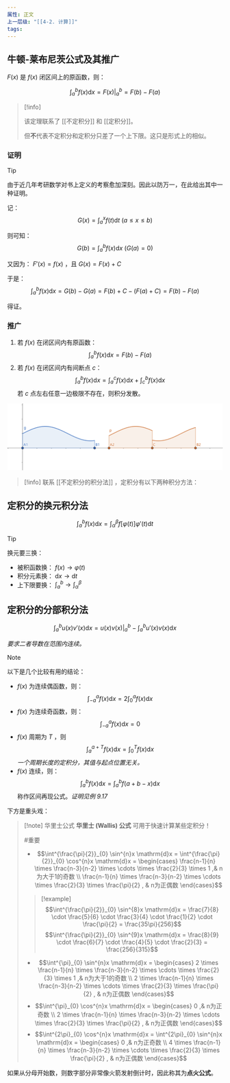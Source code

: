 ```yaml
---
属性: 正文
上一层级: "[[4-2. 计算]]"
tags:
---
```


## 牛顿-莱布尼茨公式及其推广

$F(x)$ 是 $f(x)$ 闭区间上的原函数，则：

$$\int^{b}_{a} f(x) \mathrm{d}x = F(x) \Big|^{b}_{a}=F(b) - F(a)$$

> [!info] 
> 
> 该定理联系了 [[不定积分]] 和 [[定积分]]。
> 
> 但**不**代表不定积分和定积分只差了一个上下限。这只是形式上的相似。

### 证明

> [!tip] 
> 
> 由于近几年考研数学对书上定义的考察愈加深刻。因此以防万一，在此给出其中一种证明。

记： $$G(x) = \int^{x}_{a} f(t) \mathrm{d}t ~ (a \le x \le b)$$

则可知：$$G(b) = \int^{b}_{a} f(x) \mathrm{d}x ~ (G(a) = 0)$$

又因为： $F'(x) = f(x)$ ，且 $G(x) = F(x) + C$

于是： $$\int^{b}_{a} f(x) \mathrm{d}x = G(b) - G(a) = F(b) + C - (F(a) + C) =F(b) - F(a)$$

得证。

### 推广

1. 若 $f(x)$ 在闭区间内有原函数： $$\int^{b}_{a} f(x) \mathrm{d}x = F(b) - F(a)$$
2. 若 $f(x)$ 在闭区间内有间断点 $c$： $$\int^{b}_{a} f(x) \mathrm{d}x = \int^{c}_{a} f(x) \mathrm{d}x + \int^{b}_{c} f(x) \mathrm{d}x$$ 若 $c$ 点左右任意一边极限不存在，则积分发散。

![intergral-NT](assets/int-NT.png)


> [!info] 
> 联系 [[不定积分的积分法]] ，定积分有以下两种积分方法：

## 定积分的换元积分法

$$\int^{b}_{a} f(x) \mathrm{d}x = \int^{\beta}_{\alpha} f[\varphi(t)] \varphi'(t) \mathrm{d}t$$

> [!tip] 
> 换元要三换：
> - 被积函数换： $f(x) \to \varphi(t)$
> - 积分元素换： $\mathrm{d}x \to \mathrm{d}t$
> - 上下限要换： $\int^{b}_{a} \to \int^{\beta}_{\alpha}$

## 定积分的分部积分法

$$\int^{b}_{a} u(x) v'(x) \mathrm{d}x = u(x)v(x) \Big|^{b}_{a} - \int^{b}_{a} u'(x) v(x) \mathrm{d}x$$

*要求二者导数在范围内连续。*

> [!note] 
> 以下是几个比较有用的结论：
> - $f(x)$ 为连续偶函数，则： $$\int^{a}_{-a} f(x) \mathrm{d}x = 2 \int^{a}_{0} f(x) \mathrm{d}x$$
> - $f(x)$ 为连续奇函数，则： $$\int^{a}_{-a} f(x) \mathrm{d}x = 0$$
> - $f(x)$ 周期为 $T$ ，则 $$\int^{a+T}_{a} f(x) \mathrm{d}x = \int^{T}_{0} f(x) \mathrm{d}x$$ *一个周期长度的定积分，其值与起点位置无关。*
> - $f(x)$ 连续，则： $$\int^{b}_{a} f(x) \mathrm{d}x = \int^{b}_{a} f(a+b-x) \mathrm{d}x$$ 称作区间再现公式。*证明见例 9.17*

下方是重头戏：

> [!note] 华里士公式
> **华里士 (Wallis) 公式** 可用于快速计算某些定积分！
> 
> #重要 
> 
> - $$\int^{\frac{\pi}{2}}_{0} \sin^{n}x \mathrm{d}x = \int^{\frac{\pi}{2}}_{0} \cos^{n}x \mathrm{d}x = \begin{cases} \frac{n-1}{n} \times \frac{n-3}{n-2} \times \cdots \times \frac{2}{3} \times 1  ,& n为大于1的奇数 \\ \frac{n-1}{n} \times \frac{n-3}{n-2} \times \cdots \times \frac{2}{3} \times \frac{\pi}{2} , & n为正偶数 \end{cases}$$
> 
> > [!example] 
> > $$\int^{\frac{\pi}{2}}_{0} \sin^{8}x \mathrm{d}x = \frac{7}{8} \cdot \frac{5}{6} \cdot \frac{3}{4} \cdot \frac{1}{2} \cdot \frac{\pi}{2} = \frac{35\pi}{256}$$
> > $$\int^{\frac{\pi}{2}}_{0} \sin^{9}x \mathrm{d}x = \frac{8}{9} \cdot \frac{6}{7} \cdot \frac{4}{5} \cdot \frac{2}{3} = \frac{256}{315}$$
> 
> - $$\int^{\pi}_{0} \sin^{n}x \mathrm{d}x = \begin{cases} 2 \times \frac{n-1}{n} \times \frac{n-3}{n-2} \times \cdots \times \frac{2}{3} \times 1  ,& n为大于1的奇数 \\ 2 \times \frac{n-1}{n} \times \frac{n-3}{n-2} \times \cdots \times \frac{2}{3} \times \frac{\pi}{2} , & n为正偶数 \end{cases}$$
> - $$\int^{\pi}_{0} \cos^{n}x \mathrm{d}x = \begin{cases} 0 ,& n为正奇数 \\ 2 \times \frac{n-1}{n} \times \frac{n-3}{n-2} \times \cdots \times \frac{2}{3} \times \frac{\pi}{2} , & n为正偶数 \end{cases}$$
> - $$\int^{2\pi}_{0} \cos^{n}x \mathrm{d}x = \int^{2\pi}_{0} \sin^{n}x \mathrm{d}x = \begin{cases} 0 ,& n为正奇数 \\ 4 \times \frac{n-1}{n} \times \frac{n-3}{n-2} \times \cdots \times \frac{2}{3} \times \frac{\pi}{2} , & n为正偶数 \end{cases}$$

如果从分母开始数，则数字部分非常像火箭发射倒计时，因此称其为**点火公式**。

